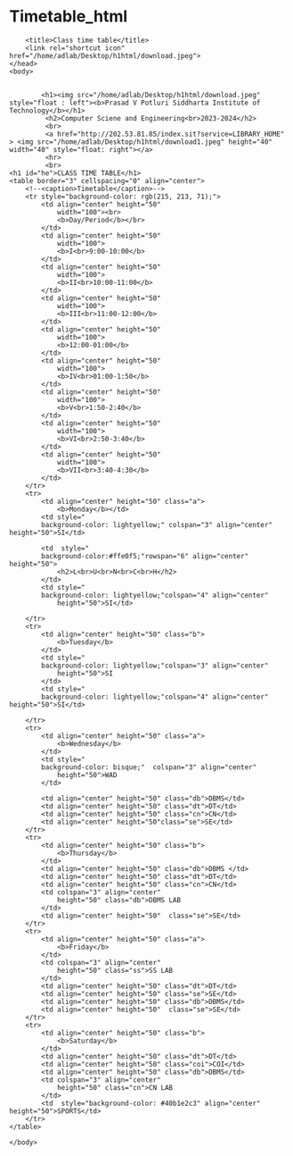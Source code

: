 # Timetable_html

<html>
    <head>
        <style>
            table{
                border-color: yellowgreen;
                border:3px solid yellowgreen ;
            }
            .a{
                background-color: #7f88bb;
            }
            .b{
                background-color: #89b5b4c3;
            }
            #he{
                background-color: #a9b716c3;
            }
            .cn{
                background-color: #3c4678c3;
            }
            .coi{
                background-color: #458291c3;
            }
            .db{
                background-color: #6ad260c3;
            }
            .dt{
                background-color: #a7b119c3;
            }
            .se{
                background-color: #dc6439c3;
            }
            .ss{
                background-color: #437dcac3;
            }
        </style>
      
        <title>Class time table</title>
        <link rel="shortcut icon" href="/home/adlab/Desktop/h1html/download.jpeg">
    </head>
    <body>
      
            
            <h1><img src="/home/adlab/Desktop/h1html/download.jpeg" style="float : left"><b>Prasad V Potluri Siddharta Institute of Technology</b></h1>
             <h2>Computer Sciene and Engineering<br>2023-2024</h2>
             <br>
             <a href="http://202.53.81.85/index.sit?service=LIBRARY_HOME" > <img src="/home/adlab/Desktop/h1html/download1.jpeg" height="40" width="40" style="float: right"></a>
             <hr>
             <br>
    <h1 id="he">CLASS TIME TABLE</h1>
    <table border="3" cellspacing="0" align="center">
        <!--<caption>Timetable</caption>-->
        <tr style="background-color: rgb(215, 213, 71);">
            <td align="center" height="50"
                width="100"><br>
                <b>Day/Period</b></br>
            </td>
            <td align="center" height="50"
                width="100">
                <b>I<br>9:00-10:00</b>
            </td>
            <td align="center" height="50"
                width="100">
                <b>II<br>10:00-11:00</b>
            </td>
            <td align="center" height="50"
                width="100">
                <b>III<br>11:00-12:00</b>
            </td>
            <td align="center" height="50"
                width="100">
                <b>12:00-01:00</b>
            </td>
            <td align="center" height="50"
                width="100">
                <b>IV<br>01:00-1:50</b>
            </td>
            <td align="center" height="50"
                width="100">
                <b>V<br>1:50-2:40</b>
            </td>
            <td align="center" height="50"
                width="100">
                <b>VI<br>2:50-3:40</b>
            </td>
            <td align="center" height="50"
                width="100">
                <b>VII<br>3:40-4:30</b>
            </td>
        </tr>
        <tr>
            <td align="center" height="50" class="a">
                <b>Monday</b></td>
            <td style="
            background-color: lightyellow;" colspan="3" align="center" height="50">SI</td>
            
            <td  style="
            background-color:#ffe0f5;"rowspan="6" align="center" height="50">
                <h2>L<br>U<br>N<br>C<br>H</h2>
            </td>
            <td style="
            background-color: lightyellow;"colspan="4" align="center"
                height="50">SI</td>
            
        </tr>
        <tr>
            <td align="center" height="50" class="b">
                <b>Tuesday</b>
            </td>
            <td style="
            background-color: lightyellow;"colspan="3" align="center"
                height="50">SI
            </td>
            <td style="
            background-color: lightyellow;"colspan="4" align="center" height="50">SI</td>
            
        </tr>
        <tr>
            <td align="center" height="50" class="a">
                <b>Wednesday</b>
            </td>
            <td style="
            background-color: bisque;"  colspan="3" align="center"
                height="50">WAD
            </td>
            
            <td align="center" height="50" class="db">DBMS</td>
            <td align="center" height="50" class="dt">DT</td>
            <td align="center" height="50" class="cn">CN</td>
            <td align="center" height="50"class="se">SE</td>
        </tr>
        <tr>
            <td align="center" height="50" class="b">
                <b>Thursday</b>
            </td>
            <td align="center" height="50" class="db">DBMS </td>
            <td align="center" height="50" class="dt">DT</td>
            <td align="center" height="50" class="cn">CN</td>
            <td colspan="3" align="center"
                height="50" class="db">DBMS LAB
            </td>
            <td align="center" height="50"  class="se">SE</td>
        </tr>
        <tr>
            <td align="center" height="50" class="a">
                <b>Friday</b>
            </td>
            <td colspan="3" align="center"
                height="50" class="ss">SS LAB
            </td>
            <td align="center" height="50" class="dt">DT</td>
            <td align="center" height="50" class="se">SE</td>
            <td align="center" height="50" class="db">DBMS</td>
            <td align="center" height="50"  class="se">SE</td>
        </tr>
        <tr>
            <td align="center" height="50" class="b">
                <b>Saturday</b>
            </td>
            <td align="center" height="50" class="dt">DT</td>
            <td align="center" height="50" class="coi">COI</td>
            <td align="center" height="50" class="db">DBMS</td>
            <td colspan="3" align="center"
                height="50" class="cn">CN LAB
            </td>
            <td  style="background-color: #40b1e2c3" align="center" height="50">SPORTS</td>
        </tr>
    </table>


</html>


     
    </body>
</html>
